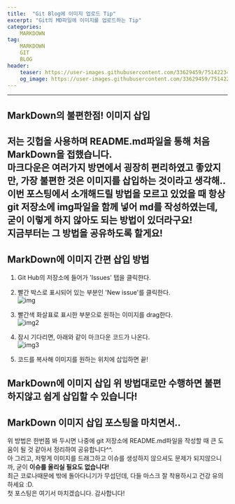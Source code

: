 ```yaml
---
title:  "Git Blog에 이미지 업로드 Tip"
excerpt: "Git의 MD파일에 이미지를 업로드하는 Tip"
categories:
    MARKDOWN
tag:
    MARKDOWN
    GIT
    BLOG
header:
    teaser: https://user-images.githubusercontent.com/33629459/75142234-ff84d500-5735-11ea-81f3-0eef8d9332ec.png
    og_image: https://user-images.githubusercontent.com/33629459/75142234-ff84d500-5735-11ea-81f3-0eef8d9332ec.png
---
```

---
## MarkDown의 불편한점! 이미지 삽입  
저는 깃헙을 사용하며 README.md파일을 통해 처음 MarkDown을 접했습니다.  
마크다운은 여러가지 방면에서 굉장히 편리하였고 좋았지만, 가장 불편한 것은 이미지를 삽입하는 것이라고 생각해..
이번 포스팅에서 소개해드릴 방법을 모르고 있었을 때 항상 git 저장소에 img파일을 함께 넣어 md를 작성하였는데, 굳이 이렇게 하지 않아도 되는 방법이 있더라구요!  
지금부터는 그 방법을 공유하도록 할게요!
---
## MarkDown에 이미지 간편 삽입 방법  
1. Git Hub의 저장소에 들어가 'Issues' 탭을 클릭한다.  

2. 빨간 박스로 표시되어 있는 부분인 'New issue'를 클릭한다.  
![img](https://user-images.githubusercontent.com/33629459/75141960-65bd2800-5735-11ea-95db-a7abba094378.png)

3. 빨간색 화살표로 표시한 부분으로 원하는 이미지를 drag한다.  
![img2](https://user-images.githubusercontent.com/33629459/75142132-c2204780-5735-11ea-8ff8-ac0dd27a56ef.png)

4. 잠시 기다리면, 아래와 같이 마크다운 코드가 나온다.  
![img3](https://user-images.githubusercontent.com/33629459/75142234-ff84d500-5735-11ea-81f3-0eef8d9332ec.png)

5. 코드를 복사해 이미지를 원하는 위치에 삽입하면 끝!  

MarkDown에 <b>이미지 삽입</b> 위 방법대로만 수행하면 불편하지않고 쉽게 삽입할 수 있습니다!
---
## MarkDown 이미지 삽입 포스팅을 마치면서..
위 방법은 한번쯤 봐 두시면 나중에 git 저장소에 README.md파일을 작성할 때 큰 도움이 될 것 같아서 정리하여 공유합니다^^.  
아 그리고, 저렇게 이미지를 드래그하고 이슈를 생성하지 않으셔도 문제가 되지않으니까, 굳이 <b>이슈를 올리실 필요도 없습니다!</b>  
최근 코로나때문에 밖에 돌아다니기가 무섭던데, 다들 마스크 잘 착용하시고 건강 유의하세요 :D.  
첫 포스팅은 여기서 마치겠습니다. 감사합니다!
